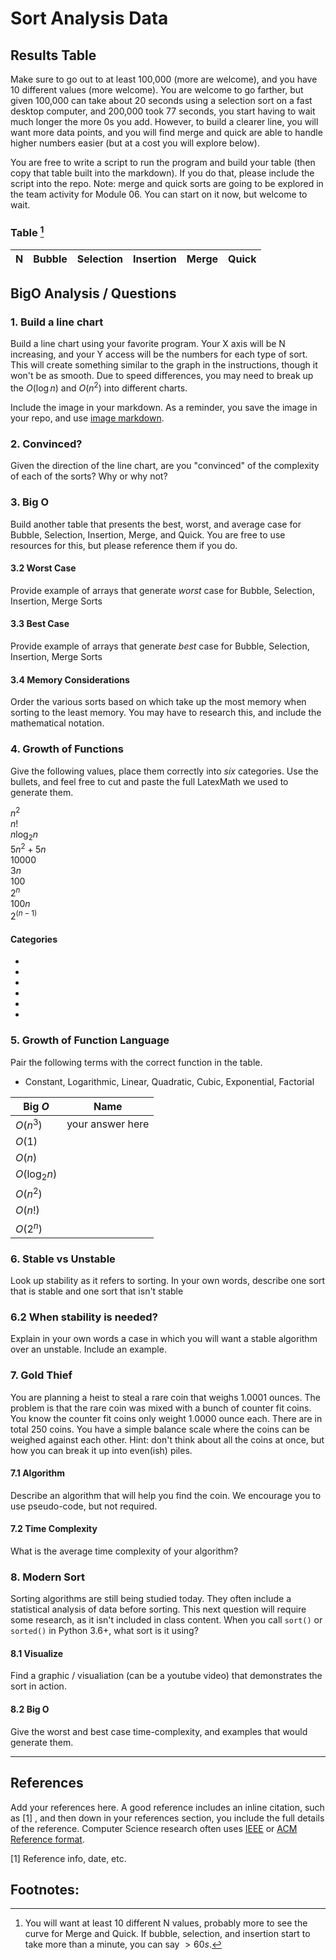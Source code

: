 # Sort Analysis Data

## Results Table
Make sure to go out to at least 100,000 (more are welcome), and you have 10 different values (more welcome). You are welcome to go farther, but given 100,000 can take about 20 seconds using a selection sort on a fast desktop computer, and 200,000 took 77 seconds, you start having to wait much longer the more 0s you add. However, to build a clearer line, you will want more data points, and you will find merge and quick are able to handle higher numbers easier (but at a cost you will explore below). 

You are free to write a script to run the program and build your table (then copy that table built into the markdown). If you do that, please include the script into the repo.  Note: merge and quick sorts are going to be explored in the team activity for Module 06. You can start on it now, but welcome to wait.

### Table [^note]
| N | Bubble | Selection | Insertion | Merge | Quick |
| :-- | :--: | :--: | :--: | :--: | :--: |





## BigO Analysis  / Questions

### 1. Build a line chart
Build a line chart using your favorite program. Your X axis will be N increasing, and your Y access will be the numbers for each type of sort. This will create something similar to the graph in the instructions, though it won't be as smooth. Due to speed differences, you may need to break up the $O(\log n)$ and $O(n^2)$ into different charts.

Include the image in your markdown. As a reminder, you save the image in your repo, and use [image markdown].



### 2. Convinced?
Given the direction of the line chart, are you "convinced" of the complexity of each of the sorts? Why or why not?


### 3. Big O
Build another table that presents the best, worst, and average case for Bubble, Selection, Insertion, Merge, and Quick. You are free to use resources for this, but please reference them if you do. 


#### 3.2 Worst Case
Provide example of arrays that generate _worst_ case for Bubble, Selection, Insertion, Merge Sorts


#### 3.3 Best Case
Provide example of arrays that generate _best_ case for Bubble, Selection, Insertion, Merge Sorts 


#### 3.4 Memory Considerations
Order the various sorts based on which take up the most memory when sorting to the least memory. You may have to research this, and include the mathematical notation. 

### 4. Growth of Functions
Give the following values, place them correctly into *six* categories. Use the bullets, and feel free to cut and paste the full LatexMath we used to generate them.  

$n^2$  
$n!$  
$n\log_2n$  
$5n^2+5n$  
$10000$  
$3n$    
$100$  
$2^n$  
$100n$  
$2^{(n-1)}$
#### Categories
* 
*
*
*
*
*

### 5. Growth of Function Language

Pair the following terms with the correct function in the table. 
* Constant, Logarithmic, Linear, Quadratic, Cubic, Exponential, Factorial

| Big $O$     |  Name  |
| ------      | ------ |
| $O(n^3)$    |  your answer here |
| $O(1)$      |   |
| $O(n)$      |   |
| $O(\log_2n)$ |   |
| $O(n^2)$    |   |
| $O(n!)$     |   |
| $O(2^n)$    |   |



### 6. Stable vs Unstable
Look up stability as it refers to sorting. In your own words, describe one sort that is stable and one sort that isn't stable  


### 6.2 When stability is needed?
Explain in your own words a case in which you will want a stable algorithm over an unstable. Include an example. 

### 7. Gold Thief

You are planning a heist to steal a rare coin that weighs 1.0001 ounces. The problem is that the rare coin was mixed with a bunch of counter fit coins. You know the counter fit coins only weight 1.0000 ounce each. There are in total 250 coins.  You have a simple balance scale where the coins can be weighed against each other. Hint: don't think about all the coins at once, but how you can break it up into even(ish) piles. 

#### 7.1 Algorithm
Describe an algorithm that will help you find the coin. We encourage you to use pseudo-code, but not required.

#### 7.2 Time Complexity
What is the average time complexity of your algorithm? 

### 8. Modern Sort
Sorting algorithms are still being studied today. They often include a statistical analysis of data before sorting. This next question will require some research, as it isn't included in class content. When you call `sort()` or `sorted()` in Python 3.6+, what sort is it using? 

#### 8.1 Visualize
Find a graphic / visualiation (can be a youtube video) that demonstrates the sort in action. 

#### 8.2 Big O
Give the worst and best case time-complexity, and examples that would generate them. 

<hr>

## References
Add your references here. A good reference includes an inline citation, such as [1] , and then down in your references section, you include the full details of the reference. Computer Science research often uses [IEEE] or [ACM Reference format].

[1] Reference info, date, etc.





## Footnotes:
[^note]: You will want at least 10 different N values, probably more to see the curve for Merge and Quick. If bubble, selection, and insertion start to take more than a  minute, you can say $> 60s$. 


<!-- links moved to bottom for easier reading in plain text (btw, this a comment that doesn't show in the webpage generated-->
[image markdown]: https://docs.github.com/en/get-started/writing-on-github/getting-started-with-writing-and-formatting-on-github/basic-writing-and-formatting-syntax#images

[ACM Reference Format]: https://www.acm.org/publications/authors/reference-formatting
[IEEE]: https://www.ieee.org/content/dam/ieee-org/ieee/web/org/conferences/style_references_manual.pdf